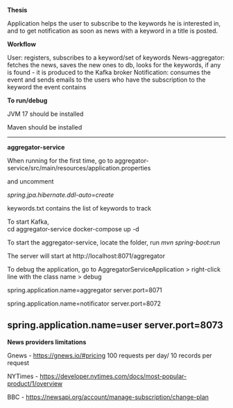 **Thesis**

Application helps the user to subscribe to the keywords he is interested in, and to get notification as soon as news with a keyword in a title is posted.


**Workflow**

User: registers, subscribes to a keyword/set of keywords
News-aggregator: fetches the news, saves the new ones to db, looks for the keywords, if any is found - it is produced to the Kafka broker
Notification: consumes the event and sends emails to the users who have the subscription to the keyword the event contains

**To run/debug**

JVM 17 should be installed 

Maven should be installed

--------
**aggregator-service**

When running for the first time, go to 
aggregator-service/src/main/resources/application.properties

and uncomment 

_spring.jpa.hibernate.ddl-auto=create_

keywords.txt contains the list of keywords to track

To start Kafka,  
cd aggregator-service
docker-compose up -d


To start the aggregator-service, locate the folder, run 
_mvn spring-boot:run_

The server will start at http://localhost:8071/aggregator

To debug the application, go to AggregatorServiceApplication > right-click line with the class name > debug

spring.application.name=aggregator
server.port=8071

spring.application.name=notificator
server.port=8072

spring.application.name=user
server.port=8073
----------

**News providers limitations**

Gnews - https://gnews.io/#pricing 100 requests per day/ 10 records per request

NYTimes - https://developer.nytimes.com/docs/most-popular-product/1/overview

BBC - https://newsapi.org/account/manage-subscription/change-plan


